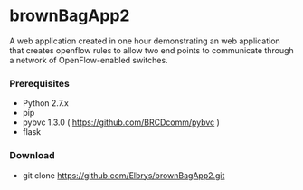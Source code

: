 # brownBagApp2
A web application created in one hour demonstrating an web application that creates openflow rules to allow two end points to communicate through a network of OpenFlow-enabled switches.

### Prerequisites

* Python 2.7.x
* pip
* pybvc 1.3.0 ( https://github.com/BRCDcomm/pybvc )
* flask

### Download

* git clone https://github.com/Elbrys/brownBagApp2.git


